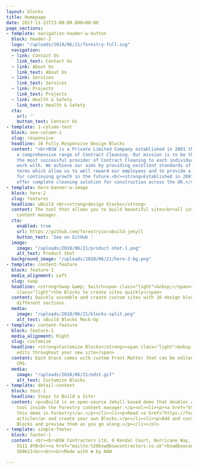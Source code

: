 ```yaml
---
layout: blocks
title: Homepage
date: 2017-11-22T23:00:00.000+00:00
page_sections:
- template: navigation-header-w-button
  block: header-2
  logo: "/uploads/2018/06/21/forestry-full.svg"
  navigation:
  - link: Contact Us
    link_text: Contact Us
  - link: About Us
    link_text: About Us
  - link: Services
    link_text: Services
  - link: Projects
    link_text: Projects
  - link: Health & Safety
    link_text: Health & Safety
  cta:
    url: ''
    button_text: Contact Us
- template: 1-column-text
  block: one-column-1
  slug: responsive
  headline: 16 Fully Responsive Design Blocks
  content: "<br>BSW is a Private Limited Company established in 2001 that provides
    a comprehensive range of Contract Cleaning. Our mission is to be the best and
    the most successful provider of Contract Cleaning to each individual client we
    work with. We achieve our aims by providing excellent standards of service on
    terms which allow us to well reward our employees and to provide a sound base
    for continuing growth in the future.<br><strong>Established in 2001, BSW Contractors
    offer complete cleaning solution for construction across the UK.</strong>"
- template: hero-banner-w-image
  block: hero-2
  slug: features
  headline: uBuild <br><strong>design blocks</strong>
  content: The tool that allows you to build beautiful sites<br>all inside Forestry's
    content manager.
  cta:
    enabled: true
    url: https://github.com/forestryio/ubuild-jekyll
    button_text: 'See on GitHub '
  image:
    image: "/uploads/2018/06/21/product-shot-1.png"
    alt_text: Product Shot
  background_image: "/uploads/2018/06/21/hero-2-bg.png"
- template: content-feature
  block: feature-1
  media_alignment: Left
  slug: swap
  headline: <strong>Swap &amp; Switch<span class="light">&nbsp;</span></strong><span
    class="light">the Blocks to create sites quickly</span>
  content: Quickly assemble and create custom sites with 16 design blocks for seven
    different sections.
  media:
    image: "/uploads/2018/06/21/blocks-split.png"
    alt_text: uBuild Blocks Mock-Up
- template: content-feature
  block: feature-1
  media_alignment: Right
  slug: customize
  headline: <strong>Customize Blocks</strong><span class="light">&nbsp;to make quick
    edits throughout your new site</span>
  content: Each block comes with custom Front Matter that can be edited in Forestry
    CMS.
  media:
    image: "/uploads/2018/06/21/edit.gif"
    alt_text: Customize Blocks
- template: detail-content
  block: text-1
  headline: Steps to Build a Site!
  content: <p>uBuild is an open-source Jekyll based demo that doubles as a builder
    tool inside the Forestry content manager.</p><ol><li><p><a href="https://app.forestry.io/quick-start?repo=forestryio/ubuild-jekyll&provider=github&engine=jekyll">Import
    this demo in Forestry</a>.</p></li><li><p>Read <a href="https://forestry.io/blog/ubuild-a-new-theme-for-static-sites-using-blocks/">our
    article</a> and create your own Blocks.</p></li><li><p>Add and customize the available
    Blocks and preview them as you go along.</p></li></ol>
- template: simple-footer
  block: footer-1
  content: <br><br>BSW Contractors Ltd, 9 Kendal Court, Hurricane Way, Wickford, Essex
    SS11 8YB<br><a href="mailto:%20bsw@bswcontractors.co.uk">bsw@bswcontractors.co.uk</a><br>01268
    560611<br><br><br>Made with ❤︎ by NAW

---
```

